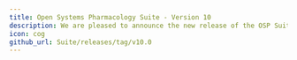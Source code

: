 ```yaml
---
title: Open Systems Pharmacology Suite - Version 10
description: We are pleased to announce the new release of the OSP Suite Version 10 which is now available for download.
icon: cog
github_url: Suite/releases/tag/v10.0
---
```

